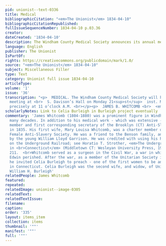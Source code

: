 ```yaml
---
pid: unionist--text-0336
title: Medical
bibliographicCitation: "<em>The Unionist</em> 1834-04-10"
bibliographicCitationRepublished: 
fullIssueSequenceNumber: 1834-04-10 p.03.36
creator: 
dateCreated: '1834-04-10'
description: The Windham County Medical Society announces its annual meeting
language: English
publisher: The Unionist
IsPartOf: 
rights: https://creativecommons.org/publicdomain/mark/1.0/
source: "<em>The Unionist</em> 1834-04-10"
subject: Miscellaneous Filler
type: Text
category: Unionist full issue 1834-04-10
articleType: 
volume: '1'
issue: '36'
transcription: "<p>  MEDICAL. The Windham County Medical Society will hold their Annual
  meeting at <br>  S. Davison’s Hall on Monday 21<sup>st</sup>  inst. Meeting open
  precisely at 11 o’clock A.M. <br></p><p>  JAMES B. WHITCOMB <br>  <em>Clerk.</em></p>"
scholarlyNotes: Link to Celia Burleigh in Burleigh project eventually
commentary: 'James Whitcomb (1804-1880) was a prominent figure in Windham county for
  many decades. In addition to his medical work - which was extensive - he was a founding
  member and first corresponding secretary of the Brooklyn (CT) Anti-Slavery Society
  in 1835. His first wife, Mary Louisa Whitcomb, was a charter member of the Brooklyn
  Female Anti-Slavery Society. He was a friend to the Benson family, and was known
  by the young William Lloyd Garrison. He was credited with using his house as a station
  on the Underground Railroad; see Horatio T. Strother, <em>The Underground Railroad
  in <br>Connecticut</em> (Middletown CT: Wesleyan University Press, 1962), p. 134,
  211.  <br>Whitcomb served as a surgeon in the Civil War, a war in which his son
  Edwin perished. After the war, as a member of the Unitarian Society in Brooklyn,
  he invited Celia Burleigh to preach - one of the first women to be an official preacher
  in Connecticut. Celia Burleigh was the second wife, and widow, of Unionist co-editor
  William H. Burleigh'
relatedPeople: James Whitcomb
featured: 
repeated: 
relatedImage: unionist--image-0305
relatedText: 
relatedTextIssue: 
filename: 
caption: 
order: '335'
layout: items_item
collection: items
thumbnail: '""'
manifest: '""'
full: '""'
---
```


